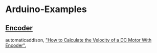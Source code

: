 # Arduino-Examples

[Encoder](https://www.arduino.cc/reference/en/libraries/encoder/)
--
automaticaddison, ["How to Calculate the Velocity of a DC Motor With Encoder".](https://automaticaddison.com/how-to-calculate-the-velocity-of-a-dc-motor-with-encoder/)
